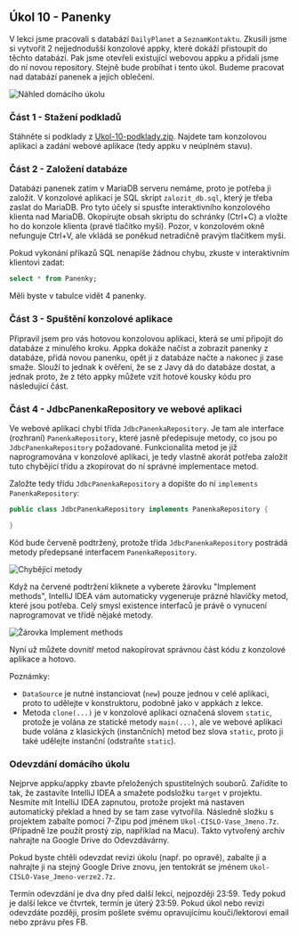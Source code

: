 Úkol 10 - Panenky
----------------------------------------------------------

V lekci jsme pracovali s databází `DailyPlanet` a `SeznamKontaktu`.
Zkusili jsme si vytvořit 2 nejjednodušší konzolové appky, které dokáží přistoupit do těchto databází.
Pak jsme otevřeli existující webovou appku a přidali jsme do ní novou repository.
Stejně bude probíhat i tento úkol.
Budeme pracovat nad databází panenek a jejich oblečení.

![Náhled domácího úkolu](img/ukol10-preview.png)


### Část 1 - Stažení podkladů

Stáhněte si podklady z [Ukol-10-podklady.zip](/data/2019-jaro/java2/Ukol-10-podklady.zip).
Najdete tam konzolovou aplikaci a zadání webové aplikace (tedy appku v neúplném stavu).



### Část 2 - Založení databáze

Databázi panenek zatím v MariaDB serveru nemáme, proto je potřeba ji založit.
V konzolové aplikaci je SQL skript `zalozit_db.sql`, který je třeba zaslat do MariaDB.
Pro tyto účely si spusťte interaktivního konzolového klienta nad MariaDB.
Okopírujte obsah skriptu do schránky (Ctrl+C) a vložte ho do konzole klienta (pravé tlačítko myši).
Pozor, v konzolovém okně nefunguje Ctrl+V, ale vkládá se poněkud netradičně pravým tlačítkem myši.

Pokud vykonání příkazů SQL nenapíše žádnou chybu, zkuste v interaktivním klientovi zadat:
~~~sql
select * from Panenky;
~~~
Měli byste v tabulce vidět 4 panenky.


### Část 3 - Spuštění konzolové aplikace

Připravil jsem pro vás hotovou konzolovou aplikaci, která se umí připojit do databáze z minulého kroku.
Appka dokáže načíst a zobrazit panenky z databáze, přidá novou panenku, opět ji z databáze načte a nakonec ji zase smaže.
Slouží to jednak k ověření, že se z Javy dá do databáze dostat, a jednak proto, že z této appky můžete vzít hotové kousky kódu pro následující část.


### Část 4 - JdbcPanenkaRepository ve webové aplikaci

Ve webové aplikaci chybí třída `JdbcPanenkaRepository`. Je tam ale interface (rozhraní) `PanenkaRepository`, které jasně předepisuje metody,
co jsou po `JdbcPanenkaRepository` požadované. Funkcionalita metod je již naprogramována v konzolové aplikaci,
je tedy vlastně akorát potřeba založit tuto chybějící třídu a zkopírovat do ní správné implementace metod.

Založte tedy třídu `JdbcPanenkaRepository` a dopište do ní `implements PanenkaRepository`:
~~~java
public class JdbcPanenkaRepository implements PanenkaRepository {

}
~~~

Kód bude červeně podtržený, protože třída `JdbcPanenkaRepository` postrádá metody předepsané interfacem `PanenkaRepository`.

![Chybějící metody](img/ukol10-missing-methods.png)

Když na červené podtržení kliknete a vyberete žárovku "Implement methods", IntelliJ IDEA vám automaticky vygeneruje prázné
hlavičky metod, které jsou potřeba. Celý smysl existence interfaců je právě o vynucení naprogramovat ve třídě nějaké metody.

![Žárovka Implement methods](img/ukol10-implement-methods.png)


Nyní už můžete dovnitř metod nakopírovat správnou část kódu z konzolové aplikace a hotovo.



Poznámky:
- `DataSource` je nutné instanciovat (`new`) pouze jednou v celé aplikaci, proto to udělejte v konstruktoru,
podobně jako v appkách z lekce.
- Metoda `clone(...)` je v konzolové aplikaci označená slovem `static`, protože je volána ze statické metody `main(...)`,
ale ve webové aplikaci bude volána z klasických (instančních) metod bez slova `static`,
proto ji také udělejte instanční (odstraňte `static`).




### Odevzdání domácího úkolu

Nejprve appku/appky zbavte přeložených spustitelných souborů. Zařídíte to tak,
že zastavíte IntelliJ IDEA a smažete podsložku `target` v projektu.
Nesmíte mít IntelliJ IDEA zapnutou, protože projekt má nastaven
automatický překlad a hned by se tam zase vytvořila.
Následně složku s projektem zabalte pomocí 7-Zipu pod jménem `Ukol-CISLO-Vase_Jmeno.7z`.
(Případně lze použít prostý zip, například na Macu).
Takto vytvořený archív nahrajte na Google Drive do Odevzdávárny.

Pokud byste chtěli odevzdat revizi úkolu (např. po opravě),
zabalte ji a nahrajte ji na stejný Google Drive znovu,
jen tentokrát se jménem `Ukol-CISLO-Vase_Jmeno-verze2.7z`.

Termín odevzdání je dva dny před další lekcí, nejpozději 23:59.
Tedy pokud je další lekce ve čtvrtek, termín je úterý 23:59.
Pokud úkol nebo revizi odevzdáte později,
prosím pošlete svému opravujícímu kouči/lektorovi email nebo zprávu přes FB.
